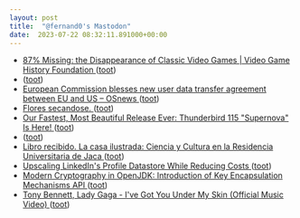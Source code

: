 ```yaml
---
layout: post
title:  "@fernand0's Mastodon"
date:  2023-07-22 08:32:11.891000+00:00
---
```

*  [87% Missing: the Disappearance of Classic Video Games \| Video Game History Foundation ](https://gamehistory.org/87percent) ([toot](https://mastodon.social/@fernand0/110756805469150349))
*  [ ](https://mastodon.social/users/fernand0/statuses/110756653710270886/activity) ([toot](https://mastodon.social/users/fernand0/statuses/110756653710270886/activity))
*  [European Commission blesses new user data transfer agreement between EU and US  –  OSnews ](https://www.osnews.com/story/136331/european-commission-blesses-new-user-data-transfer-agreement-between-eu-and-us) ([toot](https://mastodon.social/@fernand0/110756502771193349))
*  [Flores secandose. ](https://avecesunafoto.wordpress.com/2023/07/21/flores-secandose) ([toot](https://mastodon.social/@fernand0/110756490886192508))
*  [Our Fastest, Most Beautiful Release Ever: Thunderbird 115 "Supernova" Is Here! ](https://blog.thunderbird.net/2023/07/our-fastest-most-beautiful-release-ever-thunderbird-115-supernova-is-here) ([toot](https://mastodon.social/@fernand0/110754175062729913))
*  [ ](https://universeodon.com/@Mamalafafala) ([toot](https://mastodon.social/@fernand0/110753312898340261))
*  [Libro recibido.  La casa ilustrada: Ciencia y Cultura en la Residencia Universitaria de Jaca ](https://fotografiasenmovimiento.wordpress.com/2023/07/21/libro-recibido-la-casa-ilustrada-ciencia-y-cultura-en-la-residencia-universitaria-de-jaca) ([toot](https://mastodon.social/@fernand0/110753277632711516))
*  [Upscaling LinkedIn's Profile Datastore While Reducing Costs ](https://engineering.linkedin.com/blog/2023/upscaling-profile-datastore-while-reducing-cost) ([toot](https://mastodon.social/@fernand0/110753149708412651))
*  [Modern Cryptography in OpenJDK: Introduction of Key Encapsulation Mechanisms API ](https://www.infoq.com/news/2023/07/modern-cryptography-on-openjdk) ([toot](https://mastodon.social/@fernand0/110753025914972669))
*  [Tony Bennett, Lady Gaga - I've Got You Under My Skin (Official Music Video) ](https://www.youtube.com/watch?v=xyTa_gJkYwI&feature=youtu.b) ([toot](https://mastodon.social/@fernand0/110752904906872232))

